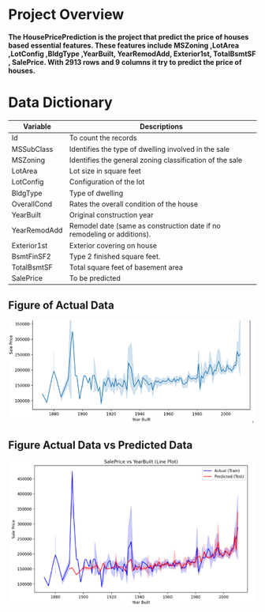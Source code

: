 # Project Overview
#### The HousePricePrediction is the project that predict the price of houses based essential features. These features include MSZoning ,LotArea 	,LotConfig 	,BldgType 	,YearBuilt, 	YearRemodAdd, 	Exterior1st, 	TotalBsmtSF ,	SalePrice. With 2913 rows and 9 columns it try to predict the price of houses.

# Data Dictionary
| Variable           | Descriptions                      |
| ------------------ | --------------------------------- |
| Id                 | To count the records              |
| MSSubClass         | Identifies the type of dwelling involved in the sale   |
| MSZoning           | Identifies the general zoning classification of the sale |
| LotArea            | Lot size in square feet |
| LotConfig          | Configuration of the lot |
| BldgType           | Type of dwelling |
| OverallCond        | Rates the overall condition of the house |
| YearBuilt          | Original construction year |
| YearRemodAdd       | Remodel date (same as construction date if no remodeling or additions). |
| Exterior1st        | Exterior covering on house |
| BsmtFinSF2         | Type 2 finished square feet. |
| TotalBsmtSF        | Total square feet of basement area |
| SalePrice          | To be predicted

## Figure of Actual Data 
![Alt text](actual_data.PNG)

## Figure Actual Data vs Predicted Data
![Alt text](predicted.PNG)
